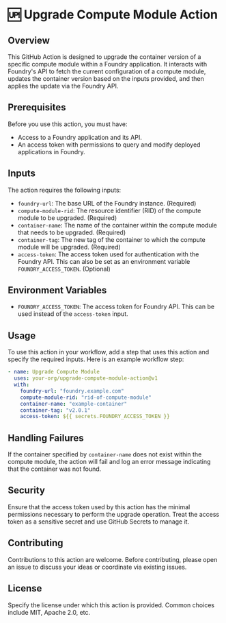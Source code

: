 # 🆙 Upgrade Compute Module Action

## Overview

This GitHub Action is designed to upgrade the container version of a specific compute module within a Foundry application. It interacts with Foundry's API to fetch the current configuration of a compute module, updates the container version based on the inputs provided, and then applies the update via the Foundry API.

## Prerequisites

Before you use this action, you must have:

- Access to a Foundry application and its API.
- An access token with permissions to query and modify deployed applications in Foundry.

## Inputs

The action requires the following inputs:

- `foundry-url`: The base URL of the Foundry instance. (Required)
- `compute-module-rid`: The resource identifier (RID) of the compute module to be upgraded. (Required)
- `container-name`: The name of the container within the compute module that needs to be upgraded. (Required)
- `container-tag`: The new tag of the container to which the compute module will be upgraded. (Required)
- `access-token`: The access token used for authentication with the Foundry API. This can also be set as an environment variable `FOUNDRY_ACCESS_TOKEN`. (Optional)

## Environment Variables

- `FOUNDRY_ACCESS_TOKEN`: The access token for Foundry API. This can be used instead of the `access-token` input.

## Usage

To use this action in your workflow, add a step that uses this action and specify the required inputs. Here is an example workflow step:

```yaml
- name: Upgrade Compute Module
  uses: your-org/upgrade-compute-module-action@v1
  with:
    foundry-url: "foundry.example.com"
    compute-module-rid: "rid-of-compute-module"
    container-name: "example-container"
    container-tag: "v2.0.1"
    access-token: ${{ secrets.FOUNDRY_ACCESS_TOKEN }}
```

## Handling Failures

If the container specified by `container-name` does not exist within the compute module, the action will fail and log an error message indicating that the container was not found.

## Security

Ensure that the access token used by this action has the minimal permissions necessary to perform the upgrade operation. Treat the access token as a sensitive secret and use GitHub Secrets to manage it.

## Contributing

Contributions to this action are welcome. Before contributing, please open an issue to discuss your ideas or coordinate via existing issues.

## License

Specify the license under which this action is provided. Common choices include MIT, Apache 2.0, etc.

